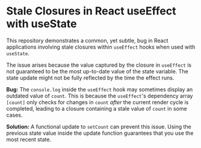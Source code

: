 # Stale Closures in React useEffect with useState

This repository demonstrates a common, yet subtle, bug in React applications involving stale closures within `useEffect` hooks when used with `useState`.

The issue arises because the value captured by the closure in `useEffect` is not guaranteed to be the most up-to-date value of the state variable.  The state update might not be fully reflected by the time the effect runs.

**Bug:** The `console.log` inside the `useEffect` hook may sometimes display an outdated value of `count`. This is because the `useEffect`'s dependency array `[count]` only checks for changes in `count` *after* the current render cycle is completed, leading to a closure containing a stale value of `count` in some cases.

**Solution:**  A functional update to `setCount` can prevent this issue. Using the previous state value inside the update function guarantees that you use the most recent state.
